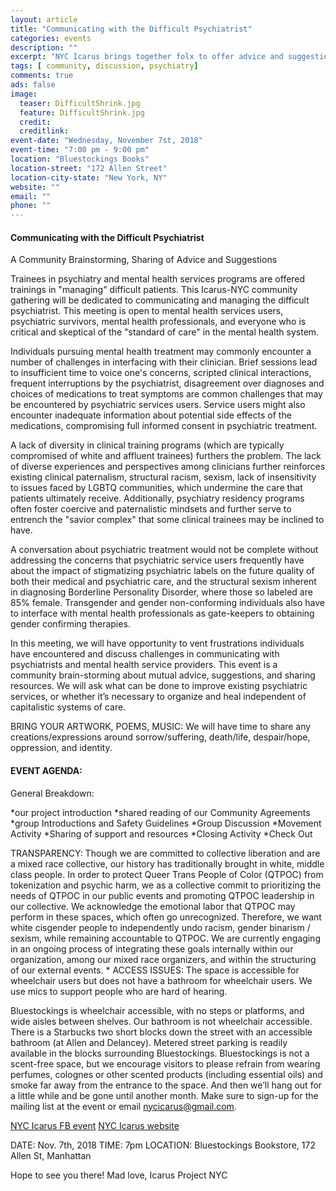 ```yaml
---
layout: article
title: "Communicating with the Difficult Psychiatrist"
categories: events
description: ""
excerpt: "NYC Icarus brings together folx to offer advice and suggestions about communicating with psychiatrists"
tags: [ community, discussion, psychiatry]
comments: true
ads: false
image:
  teaser: DifficultShrink.jpg
  feature: DifficultShrink.jpg
  credit: 
  creditlink: 
event-date: "Wednesday, November 7st, 2018"
event-time: "7:00 pm - 9:00 pm"
location: "Bluestockings Books"
location-street: "172 Allen Street"
location-city-state: "New York, NY"
website: ""
email: ""
phone: ""
---
```


#### Communicating with the Difficult Psychiatrist

A Community Brainstorming, Sharing of Advice and Suggestions

Trainees in psychiatry and mental health services programs are offered trainings in "managing" difficult patients. This Icarus-NYC community gathering will be dedicated to communicating and managing the difficult psychiatrist. This meeting is open to mental health services users, psychiatric survivors, mental health professionals, and everyone who is critical and skeptical of the "standard of care" in the mental health system.

Individuals pursuing mental health treatment may commonly encounter a number of challenges in interfacing with their clinician. Brief sessions lead to insufficient time to voice one's concerns, scripted clinical interactions, frequent interruptions by the psychiatrist, disagreement over diagnoses and choices of medications to treat symptoms are common challenges that may be encountered by psychiatric services users. Service users might also encounter inadequate information about potential side effects of the medications, compromising full informed consent in psychiatric treatment.

A lack of diversity in clinical training programs (which are typically compromised of white and affluent trainees) furthers the problem. The lack of diverse experiences and perspectives among clinicians further reinforces existing clinical paternalism, structural racism, sexism, lack of insensitivity to issues faced by LGBTQ communities, which undermine the care that patients ultimately receive. Additionally, psychiatry residency programs often foster coercive and paternalistic mindsets and further serve to entrench the "savior complex" that some clinical trainees may be inclined to have.

A conversation about psychiatric treatment would not be complete without addressing the concerns that psychiatric service users frequently have about the impact of stigmatizing psychiatric labels on the future quality of both their medical and psychiatric care, and the structural sexism inherent in diagnosing Borderline Personality Disorder, where those so labeled are 85% female. Transgender and gender non-conforming individuals also have to interface with mental health professionals as gate-keepers to obtaining gender confirming therapies.

In this meeting, we will have opportunity to vent frustrations individuals have encountered and discuss challenges in communicating with psychiatrists and mental health service providers. This event is a community brain-storming about mutual advice, suggestions, and sharing resources. We will ask what can be done to improve existing psychiatric services, or whether it’s necessary to organize and heal independent of capitalistic systems of care.

BRING YOUR ARTWORK, POEMS, MUSIC: We will have time to share any creations/expressions around sorrow/suffering, death/life, despair/hope, oppression, and identity.

#### EVENT AGENDA:

General Breakdown:

*our project introduction
*shared reading of our Community Agreements
*group Introductions and Safety Guidelines
*Group Discussion
*Movement Activity
*Sharing of support and resources
*Closing Activity
*Check Out


TRANSPARENCY:
Though we are committed to collective liberation and are a mixed race collective, our history has traditionally brought in white, middle class people. In order to protect Queer Trans People of Color (QTPOC) from tokenization and psychic harm, we as a collective commit to prioritizing the needs of QTPOC in our public events and promoting QTPOC leadership in our collective. We acknowledge the emotional labor that QTPOC may perform in these spaces, which often go unrecognized. Therefore, we want white cisgender people to independently undo racism, gender binarism / sexism, while remaining accountable to QTPOC. We are currently engaging in an ongoing process of integrating these goals internally within our organization, among our mixed race organizers, and within the structuring of our external events. *
ACCESS ISSUES: The space is accessible for wheelchair users but does not have a bathroom for wheelchair users. We use mics to support people who are hard of hearing.

Bluestockings is wheelchair accessible, with no steps or platforms, and wide aisles between shelves. Our bathroom is not wheelchair accessible. There is a Starbucks two short blocks down the street with an accessible bathroom (at Allen and Delancey). Metered street parking is readily available in the blocks surrounding Bluestockings. Bluestockings is not a scent-free space, but we encourage visitors to please refrain from wearing perfumes, colognes or other scented products (including essential oils) and smoke far away from the entrance to the space.
And then we’ll hang out for a little while and be gone until another month. Make sure to sign-up for the mailing list at the event or email nycicarus@gmail.com.

[NYC Icarus FB event](https://www.facebook.com/events/455061404949714/)
[NYC Icarus website](http://nycicarus.org/events/suicide-madness/)


DATE: Nov. 7th, 2018
TIME: 7pm
LOCATION: Bluestockings Bookstore, 172 Allen St, Manhattan

Hope to see you there!
Mad love, Icarus Project NYC

